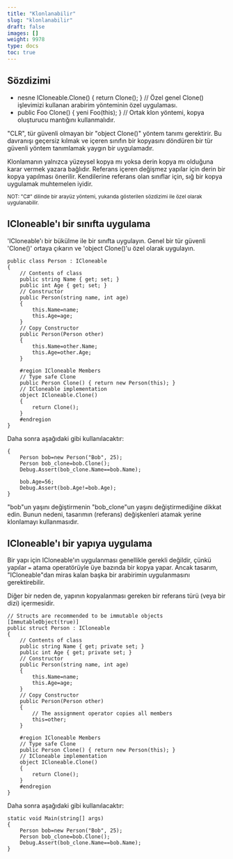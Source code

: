 ```yaml
---
title: "Klonlanabilir"
slug: "klonlanabilir"
draft: false
images: []
weight: 9978
type: docs
toc: true
---
```


## Sözdizimi
- nesne ICloneable.Clone() { return Clone(); } // Özel genel Clone() işlevimizi kullanan arabirim yönteminin özel uygulaması.
- public Foo Clone() { yeni Foo(this); } // Ortak klon yöntemi, kopya oluşturucu mantığını kullanmalıdır.

"CLR", tür güvenli olmayan bir "object Clone()" yöntem tanımı gerektirir. Bu davranışı geçersiz kılmak ve içeren sınıfın bir kopyasını döndüren bir tür güvenli yöntem tanımlamak yaygın bir uygulamadır.

Klonlamanın yalnızca yüzeysel kopya mı yoksa derin kopya mı olduğuna karar vermek yazara bağlıdır. Referans içeren değişmez yapılar için derin bir kopya yapılması önerilir. Kendilerine referans olan sınıflar için, sığ bir kopya uygulamak muhtemelen iyidir.

<sub>NOT: "C#" dilinde bir arayüz yöntemi, yukarıda gösterilen sözdizimi ile özel olarak uygulanabilir.</sub>

## ICloneable'ı bir sınıfta uygulama
'ICloneable'ı bir bükülme ile bir sınıfta uygulayın. Genel bir tür güvenli 'Clone()' ortaya çıkarın ve 'object Clone()'u özel olarak uygulayın.

    public class Person : ICloneable
    {
        // Contents of class
        public string Name { get; set; }
        public int Age { get; set; }
        // Constructor
        public Person(string name, int age)
        {
            this.Name=name;
            this.Age=age;
        }
        // Copy Constructor
        public Person(Person other)
        {
            this.Name=other.Name;
            this.Age=other.Age;
        }

        #region ICloneable Members
        // Type safe Clone
        public Person Clone() { return new Person(this); }
        // ICloneable implementation
        object ICloneable.Clone()
        {
            return Clone();
        }
        #endregion
    }

Daha sonra aşağıdaki gibi kullanılacaktır:

    {
        Person bob=new Person("Bob", 25);
        Person bob_clone=bob.Clone();
        Debug.Assert(bob_clone.Name==bob.Name);
    
        bob.Age=56;
        Debug.Assert(bob.Age!=bob.Age);
    }

"bob"un yaşını değiştirmenin "bob_clone"un yaşını değiştirmediğine dikkat edin. Bunun nedeni, tasarımın (referans) değişkenleri atamak yerine klonlamayı kullanmasıdır.

## ICloneable'ı bir yapıya uygulama
Bir yapı için ICloneable'ın uygulanması genellikle gerekli değildir, çünkü yapılar `=` atama operatörüyle üye bazında bir kopya yapar. Ancak tasarım, "ICloneable"dan miras kalan başka bir arabirimin uygulanmasını gerektirebilir.

Diğer bir neden de, yapının kopyalanması gereken bir referans türü (veya bir dizi) içermesidir.

    // Structs are recommended to be immutable objects
    [ImmutableObject(true)]
    public struct Person : ICloneable
    {
        // Contents of class
        public string Name { get; private set; }
        public int Age { get; private set; }
        // Constructor
        public Person(string name, int age)
        {
            this.Name=name;
            this.Age=age;
        }
        // Copy Constructor
        public Person(Person other)
        {
            // The assignment operator copies all members
            this=other;
        }

        #region ICloneable Members
        // Type safe Clone
        public Person Clone() { return new Person(this); }
        // ICloneable implementation
        object ICloneable.Clone()
        {
            return Clone();
        }
        #endregion
    }

Daha sonra aşağıdaki gibi kullanılacaktır:

    static void Main(string[] args)
    {
        Person bob=new Person("Bob", 25);
        Person bob_clone=bob.Clone();
        Debug.Assert(bob_clone.Name==bob.Name);
    }




